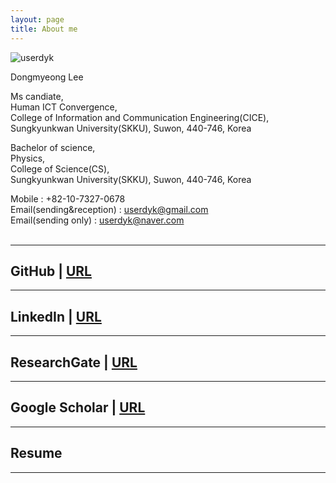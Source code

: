 ```yaml
---
layout: page
title: About me
---
```

![userdyk](https://user-images.githubusercontent.com/52376448/62934273-15b4ee80-bdff-11e9-9f58-3783696280df.jpg)

Dongmyeong Lee <br>

Ms candiate, <br> 
Human ICT Convergence, <br>
College of Information and Communication Engineering(CICE), <br>
Sungkyunkwan University(SKKU), Suwon, 440-746, Korea <br>

Bachelor of science, <br>
Physics, <br>
College of Science(CS), <br>
Sungkyunkwan University(SKKU), Suwon, 440-746, Korea <br>


Mobile : +82-10-7327-0678 <br>
Email(sending&reception) : userdyk@gmail.com <br>
Email(sending only) : userdyk@naver.com <br><br>

<hr>

## GitHub | [URL](https://github.com/aglipthhau/)
<hr>



## LinkedIn | [URL](https://www.linkedin.com/in/userdyk/)
<hr>



## ResearchGate | [URL](https://www.researchgate.net/profile/Dongmyeong_Lee2)
<hr>



## Google Scholar | [URL]()
<hr>



## Resume

<hr>
